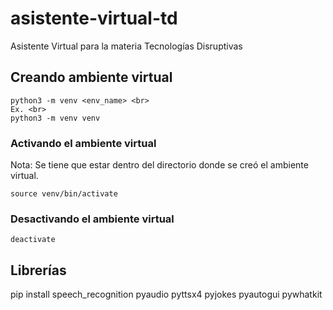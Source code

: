 # asistente-virtual-td
Asistente Virtual para la materia Tecnologías Disruptivas

## Creando ambiente virtual ##
```
python3 -m venv <env_name> <br>
Ex. <br>
python3 -m venv venv
```

### Activando el ambiente virtual ###
Nota: Se tiene que estar dentro del directorio donde se creó el ambiente virtual.
```
source venv/bin/activate
```
### Desactivando el ambiente virtual ###
```
deactivate
```
## Librerías ##
pip install speech_recognition pyaudio pyttsx4 pyjokes pyautogui pywhatkit